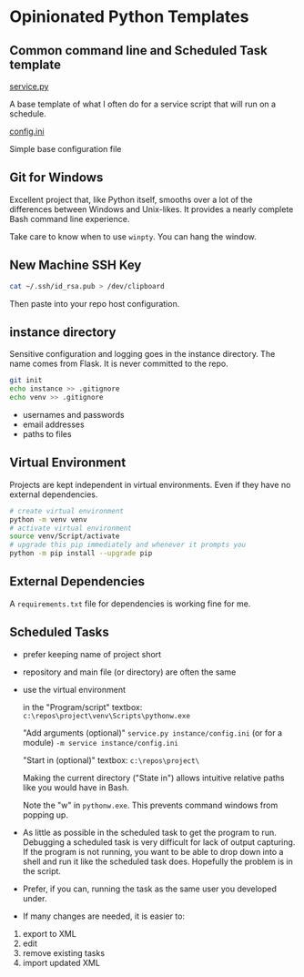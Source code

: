 # Opinionated Python Templates

## Common command line and Scheduled Task template

[service.py](service.py)

A base template of what I often do for a service script that will run on a schedule.

[config.ini](config.ini)

Simple base configuration file

## Git for Windows

Excellent project that, like Python itself, smooths over a lot of the differences between Windows and Unix-likes. It provides a nearly complete Bash command line experience.

Take care to know when to use `winpty`. You can hang the window.

## New Machine SSH Key

```sh
cat ~/.ssh/id_rsa.pub > /dev/clipboard
```

Then paste into your repo host configuration.

## instance directory

Sensitive configuration and logging goes in the instance directory. The name comes from Flask. It is never committed to the repo.

```sh
git init
echo instance >> .gitignore
echo venv >> .gitignore
```

- usernames and passwords
- email addresses
- paths to files

## Virtual Environment

Projects are kept independent in virtual environments. Even if they have no external dependencies.

```sh
# create virtual environment
python -m venv venv
# activate virtual environment
source venv/Script/activate
# upgrade this pip immediately and whenever it prompts you
python -m pip install --upgrade pip
```

## External Dependencies

A `requirements.txt` file for dependencies is working fine for me.

## Scheduled Tasks

- prefer keeping name of project short
- repository and main file (or directory) are often the same
- use the virtual environment

  in the "Program/script" textbox:
  `c:\repos\project\venv\Scripts\pythonw.exe`

  "Add arguments (optional)"
  `service.py instance/config.ini`
  (or for a module)
  `-m service instance/config.ini`

  "Start in (optional)" textbox:
  `c:\repos\project\`

  Making the current directory ("State in") allows intuitive relative paths like you would have in Bash.

  Note the "w" in `pythonw.exe`. This prevents command windows from popping up.

- As little as possible in the scheduled task to get the program to run. Debugging a scheduled task is very difficult for lack of output capturing. If the program is not running, you want to be able to drop down into a shell and run it like the scheduled task does. Hopefully the problem is in the script.
- Prefer, if you can, running the task as the same user you developed under.

- If many changes are needed, it is easier to:

1. export to XML
2. edit
3. remove existing tasks
4. import updated XML
